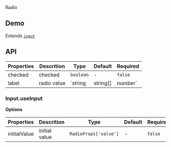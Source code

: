 Radio

## Demo

Extends [`input`](https://developer.mozilla.org/en-US/docs/Web/HTML/Element/input)

## API

| Properties | Descrition  | Type                         | Default | Required |
| ---------- | ----------- | ---------------------------- | ------- | -------- |
| checked    | checked     | `boolean`                    | -       | `false`  |
| label      | radio value | `string | string[] | number` | -       | `false`  |

### Input.useInput

**Options**

| Properties   | Descrition    | Type                  | Default | Required |
| ------------ | ------------- | --------------------- | ------- | -------- |
| initialValue | initial value | `RadioProps['value']` | -       | `false`  |
